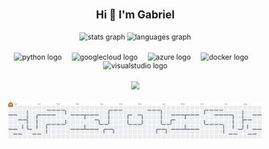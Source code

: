 <div align="center"><h2>Hi 👋 I'm Gabriel</h2></div>

###

<div align="center">
  <img src="https://github-readme-stats.vercel.app/api?username=GabrielDK-vish&hide_title=false&hide_rank=false&show_icons=true&include_all_commits=true&count_private=true&disable_animations=false&theme=dracula&locale=en&hide_border=false" height="150" alt="stats graph"  />
  <img src="https://github-readme-stats.vercel.app/api/top-langs?username=GabrielDK-vish&locale=en&hide_title=false&layout=compact&card_width=320&langs_count=5&theme=dracula&hide_border=false" height="150" alt="languages graph"  />
</div>

###

<div align="center">
  <img src="https://cdn.jsdelivr.net/gh/devicons/devicon/icons/python/python-original.svg" height="30" alt="python logo"  />
  <img width="12" />
  <img src="https://cdn.jsdelivr.net/gh/devicons/devicon/icons/googlecloud/googlecloud-original.svg" height="30" alt="googlecloud logo"  />
  <img width="12" />
  <img src="https://cdn.jsdelivr.net/gh/devicons/devicon/icons/azure/azure-original.svg" height="30" alt="azure logo"  />
  <img width="12" />
  <img src="https://cdn.jsdelivr.net/gh/devicons/devicon/icons/docker/docker-original.svg" height="30" alt="docker logo"  />
  <img width="12" />
  <img src="https://cdn.jsdelivr.net/gh/devicons/devicon/icons/visualstudio/visualstudio-plain.svg" height="30" alt="visualstudio logo"  />
</div>

###

<div align="center">
  <img height="400" src="https://i.imgflip.com/9x0ypq.jpg"  />
</div>

###

<picture>
  <source media="(prefers-color-scheme: dark)" srcset="https://raw.githubusercontent.com/GabrielDK-vish/GabrielDK-vish/output/pacman-contribution-graph-dark.svg">
  <source media="(prefers-color-scheme: light)" srcset="https://raw.githubusercontent.com/GabrielDK-vish/GabrielDK-vish/output/pacman-contribution-graph.svg">
  <img alt="pacman contribution graph" src="https://raw.githubusercontent.com/GabrielDK-vish/GabrielDK-vish/output/pacman-contribution-graph.svg">
</picture>

